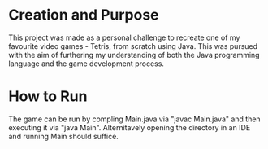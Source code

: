 # Creation and Purpose

This project was made as a personal challenge to recreate one of my favourite video games - Tetris, from scratch using Java. This was pursued with the aim of furthering my understanding of both the Java programming language and the game development process.

# How to Run

The game can be run by compling Main.java via "javac Main.java" and then executing it via "java Main". Alternitavely opening the directory in an IDE and running Main should suffice.
